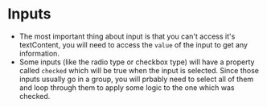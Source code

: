# Inputs

- The most important thing about input is that you can't access it's textContent, you will need to access the `value` of the input to get any information.
- Some inputs (like the radio type or checkbox type) will have a property called `checked` which will be true when the input is selected. Since those inputs usually go in a group, you will prbably need to select all of them and loop through them to apply some logic to the one which was checked.
